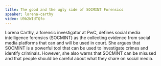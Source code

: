 ```yaml
---
title: The good and the ugly side of SOCMINT Forensics
speaker: lorena-carthy
video: U9b2WIdTQfo
---
```


Lorena Carthy, a forensic investigator at PwC, defines social media intelligence forensics (SOCMINT) as the collecting evidence from social media platforms that can and will be used in court. She argues that SOCMINT is a powerful tool that can be used to investigate crimes and identify criminals. However, she also warns that SOCMINT can be misused and that people should be careful about what they share on social media.

